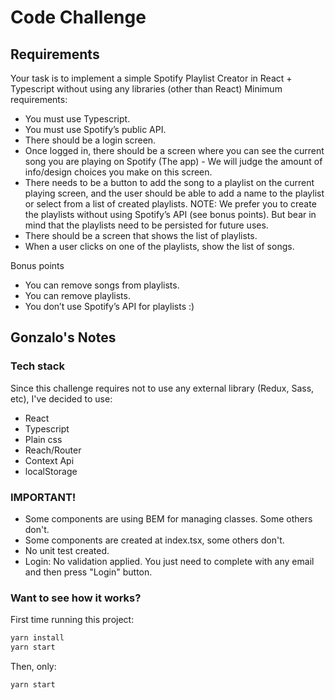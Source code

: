# Code Challenge

## Requirements

Your task is to implement a simple Spotify Playlist Creator in React + Typescript without using any libraries (other than React)
Minimum requirements:

- You must use Typescript.
- You must use Spotify’s public API.
- There should be a login screen.
- Once logged in, there should be a screen where you can see the current song you are playing on Spotify (The app) - We will judge the amount of info/design choices you make on this screen.
- There needs to be a button to add the song to a playlist on the current playing screen, and the user should be able to add a name to the playlist or select from a list of created playlists.
  NOTE: We prefer you to create the playlists without using Spotify’s API (see bonus points). But bear in mind that the playlists need to be persisted for future uses.
- There should be a screen that shows the list of playlists.
- When a user clicks on one of the playlists, show the list of songs.

Bonus points

- You can remove songs from playlists.
- You can remove playlists.
- You don’t use Spotify’s API for playlists :)

## Gonzalo's Notes

### Tech stack

Since this challenge requires not to use any external library (Redux, Sass, etc), I've decided to use:

- React
- Typescript
- Plain css
- Reach/Router
- Context Api
- localStorage

### IMPORTANT!

- Some components are using BEM for managing classes. Some others don't.
- Some components are created at index.tsx, some others don't.
- No unit test created.
- Login: No validation applied. You just need to complete with any email and then press "Login" button.

### Want to see how it works?

First time running this project:

```sh
yarn install
yarn start
```

Then, only:

```sh
yarn start
```
